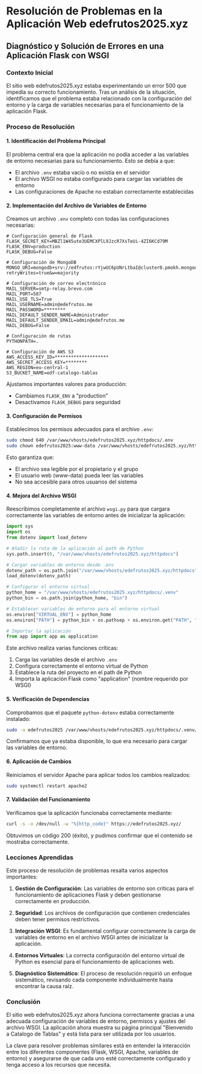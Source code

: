 # Resolución de Problemas en la Aplicación Web edefrutos2025.xyz

## Diagnóstico y Solución de Errores en una Aplicación Flask con WSGI

### Contexto Inicial

El sitio web edefrutos2025.xyz estaba experimentando un error 500 que impedía su correcto funcionamiento. Tras un análisis de la situación, identificamos que el problema estaba relacionado con la configuración del entorno y la carga de variables necesarias para el funcionamiento de la aplicación Flask.

### Proceso de Resolución

#### 1. Identificación del Problema Principal

El problema central era que la aplicación no podía acceder a las variables de entorno necesarias para su funcionamiento. Esto se debía a que:
- El archivo `.env` estaba vacío o no existía en el servidor
- El archivo WSGI no estaba configurado para cargar las variables de entorno
- Las configuraciones de Apache no estaban correctamente establecidas

#### 2. Implementación del Archivo de Variables de Entorno

Creamos un archivo `.env` completo con todas las configuraciones necesarias:

```
# Configuración general de Flask
FLASK_SECRET_KEY=MBZl1W45ute3UEMCXPlL9JzcR7XsTeUi-4ZI6KCd79M
FLASK_ENV=production
FLASK_DEBUG=False

# Configuración de MongoDB
MONGO_URI=mongodb+srv://edfrutos:rYjwUC6pUNrLtbaI@cluster0.pmokh.mongodb.net/?retryWrites=true&w=majority

# Configuración de correo electrónico
MAIL_SERVER=smtp-relay.brevo.com
MAIL_PORT=587
MAIL_USE_TLS=True
MAIL_USERNAME=admin@edefrutos.me
MAIL_PASSWORD=********
MAIL_DEFAULT_SENDER_NAME=Administrador
MAIL_DEFAULT_SENDER_EMAIL=admin@edefrutos.me
MAIL_DEBUG=False

# Configuración de rutas
PYTHONPATH=.

# Configuración de AWS S3
AWS_ACCESS_KEY_ID=********************
AWS_SECRET_ACCESS_KEY=********
AWS_REGION=eu-central-1
S3_BUCKET_NAME=edf-catalogo-tablas
```

Ajustamos importantes valores para producción:
- Cambiamos `FLASK_ENV` a "production"
- Desactivamos `FLASK_DEBUG` para seguridad

#### 3. Configuración de Permisos

Establecimos los permisos adecuados para el archivo `.env`:
```bash
sudo chmod 640 /var/www/vhosts/edefrutos2025.xyz/httpdocs/.env
sudo chown edefrutos2025:www-data /var/www/vhosts/edefrutos2025.xyz/httpdocs/.env
```

Esto garantiza que:
- El archivo sea legible por el propietario y el grupo
- El usuario web (www-data) pueda leer las variables
- No sea accesible para otros usuarios del sistema

#### 4. Mejora del Archivo WSGI

Reescribimos completamente el archivo `wsgi.py` para que cargara correctamente las variables de entorno antes de inicializar la aplicación:

```python
import sys
import os
from dotenv import load_dotenv

# Añadir la ruta de la aplicación al path de Python
sys.path.insert(0, "/var/www/vhosts/edefrutos2025.xyz/httpdocs")

# Cargar variables de entorno desde .env
dotenv_path = os.path.join("/var/www/vhosts/edefrutos2025.xyz/httpdocs", ".env")
load_dotenv(dotenv_path)

# Configurar el entorno virtual
python_home = "/var/www/vhosts/edefrutos2025.xyz/httpdocs/.venv"
python_bin = os.path.join(python_home, "bin")

# Establecer variables de entorno para el entorno virtual
os.environ["VIRTUAL_ENV"] = python_home
os.environ["PATH"] = python_bin + os.pathsep + os.environ.get("PATH", "")

# Importar la aplicación
from app import app as application
```

Este archivo realiza varias funciones críticas:
1. Carga las variables desde el archivo `.env`
2. Configura correctamente el entorno virtual de Python
3. Establece la ruta del proyecto en el path de Python
4. Importa la aplicación Flask como "application" (nombre requerido por WSGI)

#### 5. Verificación de Dependencias

Comprobamos que el paquete `python-dotenv` estaba correctamente instalado:
```bash
sudo -u edefrutos2025 /var/www/vhosts/edefrutos2025.xyz/httpdocs/.venv/bin/pip install python-dotenv
```

Confirmamos que ya estaba disponible, lo que era necesario para cargar las variables de entorno.

#### 6. Aplicación de Cambios

Reiniciamos el servidor Apache para aplicar todos los cambios realizados:
```bash
sudo systemctl restart apache2
```

#### 7. Validación del Funcionamiento

Verificamos que la aplicación funcionaba correctamente mediante:
```bash
curl -s -o /dev/null -w "%{http_code}" https://edefrutos2025.xyz/
```

Obtuvimos un código 200 (éxito), y pudimos confirmar que el contenido se mostraba correctamente.

### Lecciones Aprendidas

Este proceso de resolución de problemas resalta varios aspectos importantes:

1. **Gestión de Configuración**: Las variables de entorno son críticas para el funcionamiento de aplicaciones Flask y deben gestionarse correctamente en producción.

2. **Seguridad**: Los archivos de configuración que contienen credenciales deben tener permisos restrictivos.

3. **Integración WSGI**: Es fundamental configurar correctamente la carga de variables de entorno en el archivo WSGI antes de inicializar la aplicación.

4. **Entornos Virtuales**: La correcta configuración del entorno virtual de Python es esencial para el funcionamiento de aplicaciones web.

5. **Diagnóstico Sistemático**: El proceso de resolución requirió un enfoque sistemático, revisando cada componente individualmente hasta encontrar la causa raíz.

### Conclusión

El sitio web edefrutos2025.xyz ahora funciona correctamente gracias a una adecuada configuración de variables de entorno, permisos y ajustes del archivo WSGI. La aplicación ahora muestra su página principal "Bienvenido a Catalogo de Tablas" y está lista para ser utilizada por los usuarios.

La clave para resolver problemas similares está en entender la interacción entre los diferentes componentes (Flask, WSGI, Apache, variables de entorno) y asegurarse de que cada uno esté correctamente configurado y tenga acceso a los recursos que necesita.
